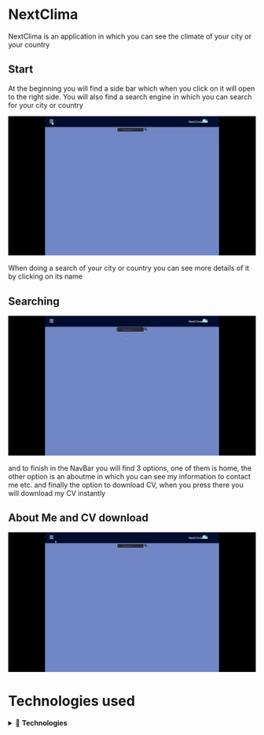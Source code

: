 # NextClima

NextClima is an application in which you can see the climate of your city or your country

<h2>Start</h2>
At the beginning you will find a side bar which when you click on it will open to the right side. You will also find a search engine in which you can search for your city or country
<p> 
<img src='./src/gifs/gif1.gif'/>
</p>
When doing a search of your city or country you can see more details of it by clicking on its name
<h2>Searching </h2>
<p>
<img src='./src/gifs/gif2.gif'/>
</p>
and to finish in the NavBar you will find 3 options, one of them is home, the other option is an aboutme in which you can see my information to contact me etc. and finally the option to download CV, when you press there you will download my CV instantly
<h2>About Me and CV download </h2>
<p>
<img src="./src/gifs/gif3.gif" />
 </p>
 
 
# Technologies used
<details>
 <summary>&#128240 <b>Technologies</b></summary><br/>

<!-- BLOG-POST-LIST:START -->
-JavaScript <br />
-ReactJs  <br />
-SASS  <br />
-CSS  <br />
</details>
